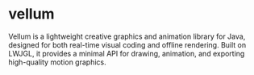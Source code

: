 # vellum
Vellum is a lightweight creative graphics and animation library for Java, designed for both real-time visual coding and offline rendering. Built on LWJGL, it provides a minimal API for drawing, animation, and exporting high-quality motion graphics.
